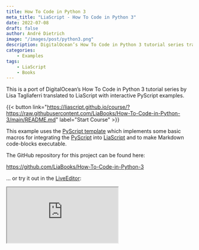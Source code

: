 ```yaml
---
title: How To Code in Python 3
meta_title: "LiaScript - How To Code in Python 3"
date: 2022-07-08
draft: false
author: André Dietrich
image: "/images/post/python3.png"
description: DigitalOcean’s How To Code in Python 3 tutorial series translated to LiaScript with interactive PyScript examples.
categories:
    - Examples
tags: 
    - LiaScript
    - Books
---
```


This is a port of DigitalOcean’s How To Code in Python 3 tutorial series by Lisa Tagliaferri translated to LiaScript with interactive PyScript examples.

{{< button link="https://liascript.github.io/course/?https://raw.githubusercontent.com/LiaBooks/How-To-Code-in-Python-3/main/README.md" label="Start Course" >}}

This example uses the [PyScript template](https://github.com/liaTemplates/PyScript) which implements some basic macros for integrating the
[PyScript](https://pyscript.net/) into [LiaScript](https://LiaScript.github.io)
and to make Markdown code-blocks executable.

The GitHub repository for this project can be found here:

https://github.com/LiaBooks/How-To-Code-in-Python-3

... or try it out in the [LiveEditor](https://liascript.github.io/LiveEditor/?/show/file/https://raw.githubusercontent.com/LiaBooks/How-To-Code-in-Python-3/main/README.md):

<iframe class="liveeditor" src="https://liascript.github.io/LiveEditor/?/show/file/https://raw.githubusercontent.com/LiaBooks/How-To-Code-in-Python-3/main/README.md"></iframe>